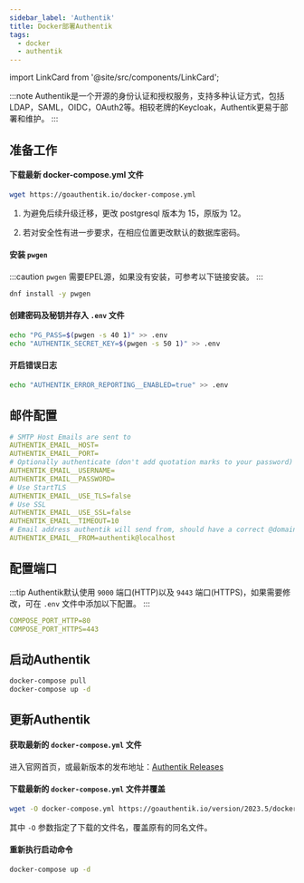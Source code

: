 ```yaml
---
sidebar_label: 'Authentik'
title: Docker部署Authentik
tags:
  - docker
  - authentik
---
```


import LinkCard from '@site/src/components/LinkCard';

:::note
Authentik是一个开源的身份认证和授权服务，支持多种认证方式，包括LDAP，SAML，OIDC，OAuth2等。相较老牌的Keycloak，Authentik更易于部署和维护。
:::

<LinkCard title="Authentik官方安装文档" description="Docker Compose installation" to="https://goauthentik.io/docs/installation/docker-compose"></LinkCard>

## 准备工作

#### 下载最新 docker-compose.yml 文件

```bash
wget https://goauthentik.io/docker-compose.yml
```

1. 为避免后续升级迁移，更改 postgresql 版本为 15，原版为 12。

2. 若对安全性有进一步要求，在相应位置更改默认的数据库密码。

#### 安装 `pwgen`

:::caution
`pwgen` 需要EPEL源，如果没有安装，可参考以下链接安装。
<LinkCard title="替换EPEL软件源" to="/homelab/linux/linux-mirrors#替换-epel-软件源" />
:::

```bash
dnf install -y pwgen
```

#### 创建密码及秘钥并存入 `.env` 文件

```bash
echo "PG_PASS=$(pwgen -s 40 1)" >> .env
echo "AUTHENTIK_SECRET_KEY=$(pwgen -s 50 1)" >> .env
```

#### 开启错误日志

```bash
echo "AUTHENTIK_ERROR_REPORTING__ENABLED=true" >> .env
```

## 邮件配置

```yaml
# SMTP Host Emails are sent to
AUTHENTIK_EMAIL__HOST=
AUTHENTIK_EMAIL__PORT=
# Optionally authenticate (don't add quotation marks to your password)
AUTHENTIK_EMAIL__USERNAME=
AUTHENTIK_EMAIL__PASSWORD=
# Use StartTLS
AUTHENTIK_EMAIL__USE_TLS=false
# Use SSL
AUTHENTIK_EMAIL__USE_SSL=false
AUTHENTIK_EMAIL__TIMEOUT=10
# Email address authentik will send from, should have a correct @domain
AUTHENTIK_EMAIL__FROM=authentik@localhost
```

## 配置端口

:::tip
Authentik默认使用 `9000` 端口(HTTP)以及 `9443` 端口(HTTPS)，如果需要修改，可在 `.env` 文件中添加以下配置。
:::

```yaml
COMPOSE_PORT_HTTP=80
COMPOSE_PORT_HTTPS=443
```

## 启动Authentik

```bash
docker-compose pull
docker-compose up -d
```

## 更新Authentik

#### 获取最新的 `docker-compose.yml` 文件

进入官网首页，或最新版本的发布地址：[Authentik Releases](https://goauthentik.io/docs/releases)

#### 下载最新的 `docker-compose.yml` 文件并覆盖

```bash
wget -O docker-compose.yml https://goauthentik.io/version/2023.5/docker-compose.yml
```

其中 `-O` 参数指定了下载的文件名，覆盖原有的同名文件。

#### 重新执行启动命令

```bash
docker-compose up -d
```